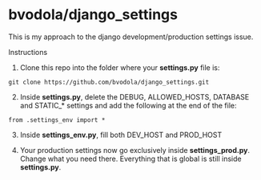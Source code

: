 # bvodola/django_settings

This is my approach to the django development/production settings issue.

Instructions

1. Clone this repo into the folder where your **settings.py** file is:

  `git clone https://github.com/bvodola/django_settings.git`
  
2. Inside **settings.py**, delete the DEBUG, ALLOWED_HOSTS, DATABASE and STATIC_* settings and add the following at the end of the file:

  `from .settings_env import *`

3. Inside **settings_env.py**, fill both DEV_HOST and PROD_HOST

4. Your production settings now go exclusively inside **settings_prod.py**. Change what you need there. Everything that is global is still inside **settings.py**.

